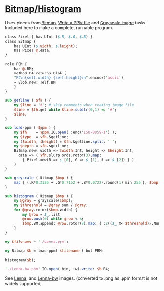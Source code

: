[1]: http://rosettacode.org/wiki/Bitmap/Histogram

# [Bitmap/Histogram][1]

Uses pieces from [ Bitmap](http://rosettacode.org/wiki/Bitmap#Perl_6), [ Write a PPM file](http://rosettacode.org/wiki/Bitmap/Write_a_PPM_file#Perl_6) and [ Grayscale image](http://rosettacode.org/wiki/Grayscale_image#Perl_6) tasks. Included here to make a complete, runnable program.

```perl
class Pixel { has UInt ($.R, $.G, $.B) }
class Bitmap {
    has UInt ($.width, $.height);
    has Pixel @.data;
}
 
role PBM {
    has @.BM;
    method P4 returns Blob {
	"P4\n{self.width} {self.height}\n".encode('ascii')
	~ Blob.new: self.BM
    }
}
 
sub getline ( $fh ) {
    my $line = '#'; # skip comments when reading image file
    $line = $fh.get while $line.substr(0,1) eq '#';
    $line;
}
 
sub load-ppm ( $ppm ) {
    my $fh    = $ppm.IO.open( :enc('ISO-8859-1') );
    my $type  = $fh.&getline;
    my ($width, $height) = $fh.&getline.split: ' ';
    my $depth = $fh.&getline;
    Bitmap.new( width => $width.Int, height => $height.Int,
      data => ( $fh.slurp.ords.rotor(3).map:
        { Pixel.new(R => $_[0], G => $_[1], B => $_[2]) } )
    )
}
 
sub grayscale ( Bitmap $bmp ) {
    map { (.R*0.2126 + .G*0.7152 + .B*0.0722).round(1) min 255 }, $bmp.data;
}
 
sub histogram ( Bitmap $bmp ) {
    my @gray = grayscale($bmp);
    my $threshold = @gray.sum / @gray;
    for @gray.rotor($bmp.width) {
        my @row = $_.list;
        @row.push(0) while @row % 8;
        $bmp.BM.append: @row.rotor(8).map: { :2(($_ X< $threshold)».Numeric.join) }
    }
}
 
my $filename = './Lenna.ppm';
 
my Bitmap $b = load-ppm( $filename ) but PBM;
 
histogram($b);
 
'./Lenna-bw.pbm'.IO.open(:bin, :w).write: $b.P4;
```


See [Lenna](https://github.com/thundergnat/rc/blob/master/img/Lenna.png), and [Lenna-bw](https://github.com/thundergnat/rc/blob/master/img/Lenna-bw.png) images. (converted to .png as .ppm format is not widely supported).